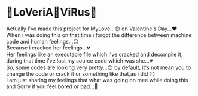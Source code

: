 # 👾LoVeriA👾ViRus👾
Actually I've made this project for MyLove...😍 on Valentine's Day...❤️<br>
When i was doing this on that time i forgot the difference between machine code and human feelings...😔 <br>Because i cracked her feelings...💔<br>
Her feelings like an executable file which i've cracked and decompile it, during that time i've lost my source code which was she...💔<br>
So, some codes are looking very pretty...😍 by default, it's not mean you to change the code or crack it or something like that,as i did 😔<br>
I am just sharing my feelings that what was going on mee while doing this and Sorry if you feel bored or bad...🙏

